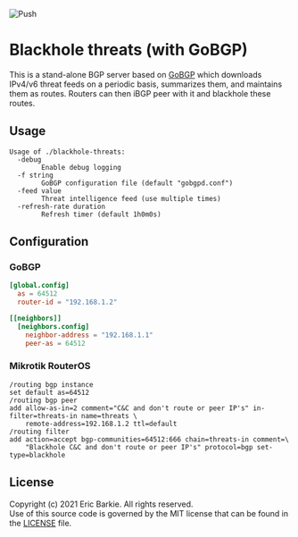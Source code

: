 ![Push](https://github.com/ebarkie/blackhole-threats/workflows/Push/badge.svg)

# Blackhole threats (with GoBGP)

This is a stand-alone BGP server based on [GoBGP](https://github.com/osrg/gobgp)
which downloads IPv4/v6 threat feeds on a periodic basis, summarizes them, and
maintains them as routes.  Routers can then iBGP peer with it and blackhole
these routes.

## Usage

```
Usage of ./blackhole-threats:
  -debug
    	Enable debug logging
  -f string
    	GoBGP configuration file (default "gobgpd.conf")
  -feed value
    	Threat intelligence feed (use multiple times)
  -refresh-rate duration
    	Refresh timer (default 1h0m0s)
```

## Configuration

### GoBGP

```toml
[global.config]
  as = 64512
  router-id = "192.168.1.2"

[[neighbors]]
  [neighbors.config]
    neighbor-address = "192.168.1.1"
    peer-as = 64512
```

### Mikrotik RouterOS

```
/routing bgp instance
set default as=64512
/routing bgp peer
add allow-as-in=2 comment="C&C and don't route or peer IP's" in-filter=threats-in name=threats \
    remote-address=192.168.1.2 ttl=default
/routing filter
add action=accept bgp-communities=64512:666 chain=threats-in comment=\
    "Blackhole C&C and don't route or peer IP's" protocol=bgp set-type=blackhole
```

## License

Copyright (c) 2021 Eric Barkie. All rights reserved.  
Use of this source code is governed by the MIT license
that can be found in the [LICENSE](LICENSE) file.
